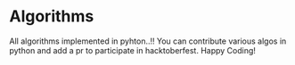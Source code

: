 # Algorithms
All algorithms implemented in pyhton..!!
You can contribute various algos in python and add a pr to participate in hacktoberfest.
Happy Coding!
